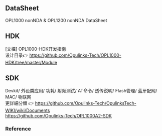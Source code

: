 ## DataSheet  
 OPL1000 nonNDA & OPL1200 nonNDA DataSheet
## HDK
[文檔] OPL1000-HDK开发指南  
设计目录:point_right: https://github.com/Opulinks-Tech/OPL1000-HDK/tree/master/Module  

## SDK  
Devkit/ 外设类应用/ 功耗/ 射频测试/ AT命令/ 透传说明/  Flash管理/ 蓝牙配网/ MAC/ 物联网  
更詳細分類 :point_right: https://github.com/Opulinks-Tech/OpulinksTech-WIKI/wiki/Documents  
https://github.com/Opulinks-Tech/OPL1000A2-SDK
### Reference




